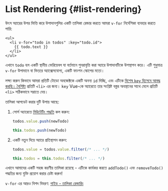 # List Rendering {#list-rendering}

উৎস অ্যারের উপর ভিত্তি করে উপাদানগুলির একটি তালিকা রেন্ডার করতে আমরা `v-for` নির্দেশিকা ব্যবহার করতে পারি:

```vue-html
<ul>
  <li v-for="todo in todos" :key="todo.id">
    {{ todo.text }}
  </li>
</ul>
```

এখানে `todo` হল একটি স্থানীয় ভেরিয়েবল যা বর্তমানে পুনরাবৃত্তি করা অ্যারে উপাদানটিকে উপস্থাপন করে। এটি শুধুমাত্র `v-for` উপাদানে বা ভিতরে অ্যাক্সেসযোগ্য, একটি ফাংশন স্কোপের মতো।

লক্ষ্য করুন কিভাবে আমরা প্রতিটি টোডো অবজেক্টকে একটি অনন্য `id` দিচ্ছি, এবং এটিকে <a target="_blank" href="/api/built-in-special-attributes.html#key">বিশেষ `key` হিসেবে আবদ্ধ করছি। বৈশিষ্ট্য</a> প্রতিটি `<li>` এর জন্য। `key` Vue-কে অ্যারেতে তার সংশ্লিষ্ট বস্তুর অবস্থানের সাথে মেলে প্রতিটি `<li>` সঠিকভাবে সরাতে দেয়।

তালিকা আপডেট করার দুটি উপায় আছে:

1. সোর্স অ্যারেতে [মিউটেটিং পদ্ধতি](https://stackoverflow.com/questions/9009879/which-javascript-array-functions-are-mutating) কল করুন:

   <div class="composition-api">

   ```js
   todos.value.push(newTodo)
   ```

     </div>
     <div class="options-api">

   ```js
   this.todos.push(newTodo)
   ```

   </div>

2. একটি নতুন দিয়ে অ্যারে প্রতিস্থাপন করুন:

   <div class="composition-api">

   ```js
   todos.value = todos.value.filter(/* ... */)
   ```

     </div>
     <div class="options-api">

   ```js
   this.todos = this.todos.filter(/* ... */)
   ```

   </div>

এখানে আমাদের একটি সহজ করণীয় তালিকা রয়েছে - এটিকে কার্যকর করতে `addTodo()` এবং `removeTodo()` পদ্ধতির জন্য যুক্তি প্রয়োগ করার চেষ্টা করুন!

`v-for` এর আরও বিশদ বিবরণ: <a target="_blank" href="/guide/essentials/list.html">গাইড - তালিকা রেন্ডারিং</a>
